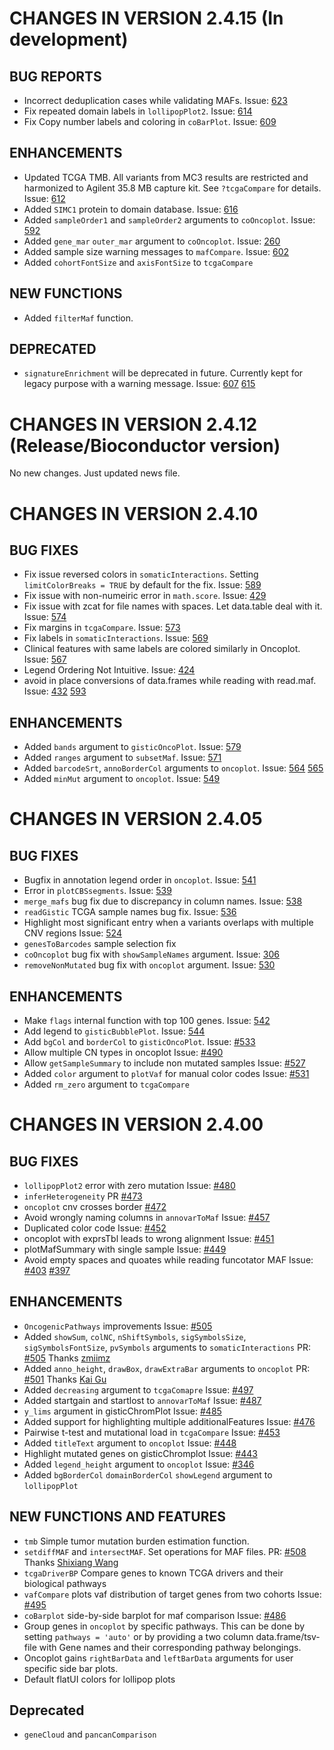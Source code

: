 # CHANGES IN VERSION 2.4.15 (In development)
## BUG REPORTS
- Incorrect deduplication cases while validating MAFs. Issue: [623](https://github.com/PoisonAlien/maftools/issues/623)
- Fix repeated domain labels in `lollipopPlot2`. Issue: [614](https://github.com/PoisonAlien/maftools/issues/614)
- Fix Copy number labels and coloring in `coBarPlot`. Issue: [609](https://github.com/PoisonAlien/maftools/issues/609)

## ENHANCEMENTS
- Updated TCGA TMB. All variants from MC3 results are restricted and harmonized to Agilent 35.8 MB capture kit. See `?tcgaCompare` for details. Issue: [612](https://github.com/PoisonAlien/maftools/issues/612)
- Added `SIMC1` protein to domain database. Issue: [616](https://github.com/PoisonAlien/maftools/issues/616)
- Added `sampleOrder1` and `sampleOrder2` arguments to `coOncoplot`. Issue: [592](https://github.com/PoisonAlien/maftools/issues/592)
- Added `gene_mar` `outer_mar` argument to `coOncoplot`. Issue: [260](https://github.com/PoisonAlien/maftools/issues/260)
- Added sample size warning messages to `mafCompare`. Issue: [602](https://github.com/PoisonAlien/maftools/issues/602)
- Added `cohortFontSize` and `axisFontSize` to `tcgaCompare`

## NEW FUNCTIONS
- Added `filterMaf` function. 

## DEPRECATED
- `signatureEnrichment` will be deprecated in future. Currently kept for legacy purpose with a warning message. Issue:  [607](https://github.com/PoisonAlien/maftools/issues/607) [615](https://github.com/PoisonAlien/maftools/issues/615)

# CHANGES IN VERSION 2.4.12 (Release/Bioconductor version)
No new changes. Just updated news file.

# CHANGES IN VERSION 2.4.10 
## BUG FIXES
- Fix issue reversed colors in `somaticInteractions`. Setting `limitColorBreaks = TRUE` by default for the fix. Issue: [589](https://github.com/PoisonAlien/maftools/issues/589)
- Fix issue with non-numeiric error in `math.score`. Issue: [429](https://github.com/PoisonAlien/maftools/issues/429)
- Fix issue with zcat for file names with spaces. Let data.table deal with it. Issue: [574](https://github.com/PoisonAlien/maftools/issues/574)
- Fix margins in `tcgaCompare`. Issue: [573](https://github.com/PoisonAlien/maftools/issues/573)
- Fix labels in `somaticInteractions`. Issue: [569](https://github.com/PoisonAlien/maftools/issues/569)
- Clinical features with same labels are colored similarly in Oncoplot. Issue: [567](https://github.com/PoisonAlien/maftools/issues/567)
- Legend Ordering Not Intuitive. Issue: [424](https://github.com/PoisonAlien/maftools/issues/424)
- avoid in place conversions of data.frames while reading with read.maf. Issue: [432](https://github.com/PoisonAlien/maftools/issues/432) [593](https://github.com/PoisonAlien/maftools/pull/593)

## ENHANCEMENTS
- Added `bands` argument to `gisticOncoPlot`. Issue: [579](https://github.com/PoisonAlien/maftools/issues/579)
- Added `ranges` argument to `subsetMaf`. Issue: [571](https://github.com/PoisonAlien/maftools/issues/571)
- Added `barcodeSrt`, `annoBorderCol` arguments to `oncoplot`. Issue: [564](https://github.com/PoisonAlien/maftools/issues/564) [565](https://github.com/PoisonAlien/maftools/issues/565)
- Added `minMut` argument to `oncoplot`. Issue: [549](https://github.com/PoisonAlien/maftools/issues/549)

# CHANGES IN VERSION 2.4.05 
## BUG FIXES
- Bugfix in annotation legend order in `oncoplot`. Issue: [541](https://github.com/PoisonAlien/maftools/issues/541)
- Error in `plotCBSsegments`. Issue: [539](https://github.com/PoisonAlien/maftools/issues/539)
- `merge_mafs` bug fix due to discrepancy in column names. Issue: [538](https://github.com/PoisonAlien/maftools/issues/538)
- `readGistic` TCGA sample names bug fix. Issue: [536](https://github.com/PoisonAlien/maftools/issues/536)
- Highlight most significant entry when a variants overlaps with multiple CNV regions Issue: [524](https://github.com/PoisonAlien/maftools/issues/524) 
- `genesToBarcodes` sample selection fix
- `coOncoplot` bug fix with `showSampleNames` argument. Issue: [306](https://github.com/PoisonAlien/maftools/issues/306)
- `removeNonMutated` bug fix with `oncoplot` argument. Issue: [530](https://github.com/PoisonAlien/maftools/issues/530)

## ENHANCEMENTS
- Make `flags` internal function with top 100 genes. Issue: [542](https://github.com/PoisonAlien/maftools/issues/542)
- Add legend to `gisticBubblePlot`. Issue: [544](https://github.com/PoisonAlien/maftools/issues/544)
- Add `bgCol` and `borderCol` to  `gisticOncoPlot`. Issue: [#533](https://github.com/PoisonAlien/maftools/issues/533)
- Allow multiple CN types in oncoplot Issue: [#490](https://github.com/PoisonAlien/maftools/issues/490)
- Allow `getSampleSummary` to include non mutated samples Issue: [#527](https://github.com/PoisonAlien/maftools/issues/527)
- Added `color` argument to `plotVaf` for manual color codes Issue: [#531](https://github.com/PoisonAlien/maftools/issues/531)
- Added `rm_zero` argument to `tcgaCompare`

# CHANGES IN VERSION 2.4.00
## BUG FIXES

- `lollipopPlot2` error with zero mutation Issue: [#480](https://github.com/PoisonAlien/maftools/issues/480)
- `inferHeterogeneity` PR [#473](https://github.com/PoisonAlien/maftools/issues/473)
- `oncoplot` cnv crosses border [#472](https://github.com/PoisonAlien/maftools/issues/472)
- Avoid wrongly naming columns in `annovarToMaf` Issue: [#457](https://github.com/PoisonAlien/maftools/issues/457)
- Duplicated color code Issue: [#452](https://github.com/PoisonAlien/maftools/issues/452)
- oncoplot with exprsTbl leads to wrong alignment Issue: [#451](https://github.com/PoisonAlien/maftools/issues/451)
- plotMafSummary with single sample Issue: [#449](https://github.com/PoisonAlien/maftools/issues/449)
- Avoid empty spaces and quoates while reading funcotator MAF Issue: [#403](https://github.com/PoisonAlien/maftools/issues/403) [#397](https://github.com/PoisonAlien/maftools/issues/397)

## ENHANCEMENTS

- `OncogenicPathways` improvements Issue: [#505](https://github.com/PoisonAlien/maftools/pull/509)
- Added `showSum`, `colNC`, `nShiftSymbols`, `sigSymbolsSize`, `sigSymbolsFontSize`, `pvSymbols` arguments to `somaticInteractions` PR: [#505](https://github.com/PoisonAlien/maftools/pull/505) Thanks [zmiimz](https://github.com/zmiimz)
- Added `anno_height`, `drawBox`, `drawExtraBar` arguments to `oncoplot` PR: [#501](https://github.com/PoisonAlien/maftools/pull/501) Thanks [Kai Gu](https://github.com/kaigu1990)
- Added `decreasing` argument to `tcgaComapre` Issue: [#497](https://github.com/PoisonAlien/maftools/issues/497)
- Added startgain and startlost to `annovarToMaf` Issue: [#487](https://github.com/PoisonAlien/maftools/issues/487)
- `y_lims` argument in gisticChromPlot Issue: [#485](https://github.com/PoisonAlien/maftools/issues/485)
- Added support for highlighting multiple additionalFeatures Issue: [#476](https://github.com/PoisonAlien/maftools/issues/476)
- Pairwise t-test and mutational load in `tcgaCompare` Issue: [#453](https://github.com/PoisonAlien/maftools/issues/453)
- Added `titleText` argument to `oncoplot` Issue: [#448](https://github.com/PoisonAlien/maftools/issues/448)
- Highlight mutated genes on gisticChromplot Issue: [#443](https://github.com/PoisonAlien/maftools/issues/443)
- Added `legend_height` argument to `oncoplot` Issue: [#346](https://github.com/PoisonAlien/maftools/issues/346)
- Added `bgBorderCol` `domainBorderCol` `showLegend` argument to `lollipopPlot`

## NEW FUNCTIONS AND FEATURES

- `tmb` Simple tumor mutation burden estimation function.
- `setdiffMAF` and `intersectMAF`. Set operations for MAF files. PR: [#508](https://github.com/PoisonAlien/maftools/pull/508) Thanks [Shixiang Wang](https://github.com/ShixiangWang)
- `tcgaDriverBP` Compare genes to known TCGA drivers and their biological pathways
- `vafCompare` plots vaf distribution of target genes from two cohorts Issue: [#495](https://github.com/PoisonAlien/maftools/issues/495)
- `coBarplot` side-by-side barplot for maf comparison Issue: [#486](https://github.com/PoisonAlien/maftools/issues/486)
- Group genes in `oncoplot` by specific pathways. This can be done by setting `pathways = 'auto'` or by providing a two column data.frame/tsv-file with Gene names and their corresponding pathway belongings.
- Oncoplot gains `rightBarData` and `leftBarData` arguments for user specific side bar plots.
- Default flatUI colors for lollipop plots

## Deprecated
- `geneCloud` and `pancanComparison`
